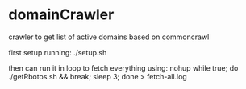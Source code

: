 # domainCrawler
crawler to get list of active domains based on commoncrawl


first setup running:
	./setup.sh


then can run it in loop to fetch everything using:
	nohup while true; do ./getRbotos.sh && break; sleep 3; done > fetch-all.log
